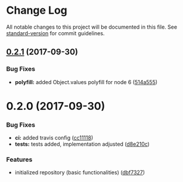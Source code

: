 # Change Log

All notable changes to this project will be documented in this file. See [standard-version](https://github.com/conventional-changelog/standard-version) for commit guidelines.

<a name="0.2.1"></a>
## [0.2.1](https://github.com/Morishiri/simple-coverage-badger/compare/v0.2.0...v0.2.1) (2017-09-30)


### Bug Fixes

* **polyfill:** added Object.values polyfill for node 6 ([514a555](https://github.com/Morishiri/simple-coverage-badger/commit/514a555))



<a name="0.2.0"></a>
# 0.2.0 (2017-09-30)


### Bug Fixes

* **ci:** added travis config ([cc11118](https://github.com/Morishiri/simple-coverage-badger/commit/cc11118))
* **tests:** tests added, implementation adjusted ([d8e210c](https://github.com/Morishiri/simple-coverage-badger/commit/d8e210c))


### Features

* initialized repository (basic functionalities) ([dbf7327](https://github.com/Morishiri/simple-coverage-badger/commit/dbf7327))

